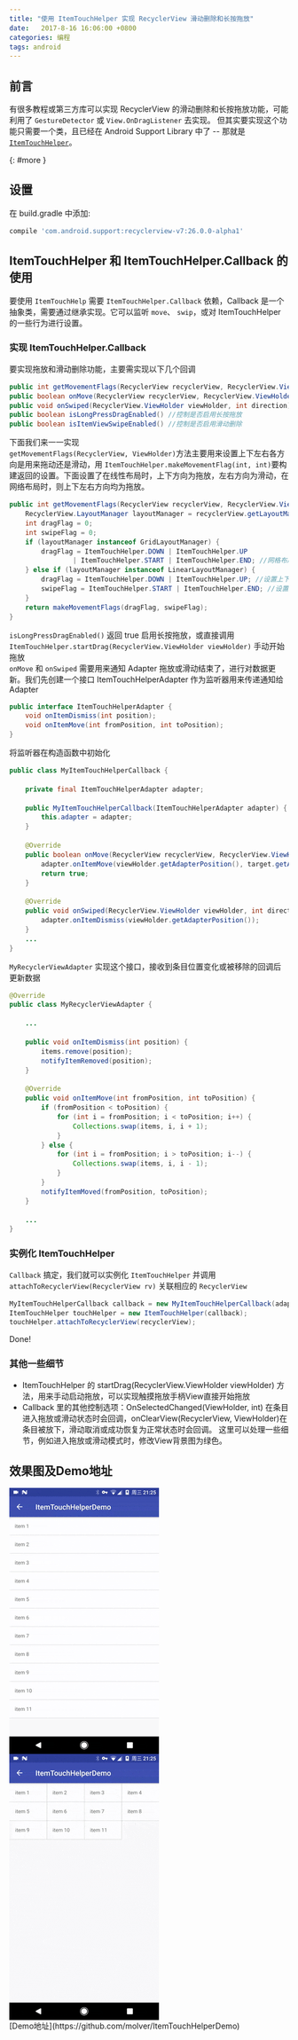 ```yaml
---
title: "使用 ItemTouchHelper 实现 RecyclerView 滑动删除和长按拖放"
date:   2017-8-16 16:06:00 +0800
categories: 编程
tags: android
---
```


## 前言
有很多教程或第三方库可以实现 RecyclerView 的滑动删除和长按拖放功能，可能利用了 `GestureDetector` 或 `View.OnDragListener` 去实现。
但其实要实现这个功能只需要一个类，且已经在 Android Support Library 中了 -- 那就是 [`ItemTouchHelper`](https://developer.android.com/reference/android/support/v7/widget/helper/ItemTouchHelper.html)。
<!--more-->
[](){: #more }

## 设置
在 build.gradle 中添加:
~~~groovy
compile 'com.android.support:recyclerview-v7:26.0.0-alpha1'
~~~

## ItemTouchHelper 和 ItemTouchHelper.Callback 的使用
要使用 `ItemTouchHelp` 需要 `ItemTouchHelper.Callback` 依赖，Callback 是一个抽象类，需要通过继承实现。它可以监听 `move`、 `swip`，或对 ItemTouchHelper 的一些行为进行设置。

### 实现 ItemTouchHelper.Callback
要实现拖放和滑动删除功能，主要需实现以下几个回调
~~~java
public int getMovementFlags(RecyclerView recyclerView, RecyclerView.ViewHolder viewHolder) //控制滑动删除和拖放的方向
public boolean onMove(RecyclerView recyclerView, RecyclerView.ViewHolder viewHolder, RecyclerView.ViewHolder target) //拖放后回调
public void onSwiped(RecyclerView.ViewHolder viewHolder, int direction) //滑动完成后回调
public boolean isLongPressDragEnabled() //控制是否启用长按拖放
public boolean isItemViewSwipeEnabled() //控制是否启用滑动删除
~~~
下面我们来一一实现<br>
`getMovementFlags(RecyclerView, ViewHolder)`方法主要用来设置上下左右各方向是用来拖动还是滑动，用 `ItemTouchHelper.makeMovementFlag(int, int)`要构建返回的设置。下面设置了在线性布局时，上下方向为拖放，左右方向为滑动，在网络布局时，则上下左右方向均为拖放。
~~~java
public int getMovementFlags(RecyclerView recyclerView, RecyclerView.ViewHolder viewHolder) {
    RecyclerView.LayoutManager layoutManager = recyclerView.getLayoutManager();
    int dragFlag = 0;
    int swipeFlag = 0;
    if (layoutManager instanceof GridLayoutManager) {
        dragFlag = ItemTouchHelper.DOWN | ItemTouchHelper.UP
                | ItemTouchHelper.START | ItemTouchHelper.END; //网格布局的，则上下左右均为拖放
    } else if (layoutManager instanceof LinearLayoutManager) {
        dragFlag = ItemTouchHelper.DOWN | ItemTouchHelper.UP; //设置上下方向为拖放
        swipeFlag = ItemTouchHelper.START | ItemTouchHelper.END; //设置左右方向为滑动删除
    }
    return makeMovementFlags(dragFlag, swipeFlag);
}
~~~
`isLongPressDragEnabled()` 返回 true 启用长按拖放，或直接调用 `ItemTouchHelper.startDrag(RecyclerView.ViewHolder viewHolder)` 手动开始拖放<br>
`onMove` 和 `onSwiped` 需要用来通知 Adapter 拖放或滑动结束了，进行对数据更新。我们先创建一个接口 ItemTouchHelperAdapter 作为监听器用来传递通知给 Adapter
~~~java
public interface ItemTouchHelperAdapter {
    void onItemDismiss(int position);
    void onItemMove(int fromPosition, int toPosition);
}
~~~
将监听器在构造函数中初始化
~~~java
public class MyItemTouchHelperCallback {

    private final ItemTouchHelperAdapter adapter;

    public MyItemTouchHelperCallback(ItemTouchHelperAdapter adapter) {
        this.adapter = adapter;
    }

    @Override
    public boolean onMove(RecyclerView recyclerView, RecyclerView.ViewHolder viewHolder, RecyclerView.ViewHolder target) {
        adapter.onItemMove(viewHolder.getAdapterPosition(), target.getAdapterPosition());
        return true;
    }

    @Override
    public void onSwiped(RecyclerView.ViewHolder viewHolder, int direction) {
        adapter.onItemDismiss(viewHolder.getAdapterPosition());
    }
    ...
}
~~~
`MyRecyclerViewAdapter` 实现这个接口，接收到条目位置变化或被移除的回调后更新数据
~~~java
@Override
public class MyRecyclerViewAdapter {

    ...

    public void onItemDismiss(int position) {
        items.remove(position);
        notifyItemRemoved(position);
    }

    @Override
    public void onItemMove(int fromPosition, int toPosition) {
        if (fromPosition < toPosition) {
            for (int i = fromPosition; i < toPosition; i++) {
                Collections.swap(items, i, i + 1);
            }
        } else {
            for (int i = fromPosition; i > toPosition; i--) {
                Collections.swap(items, i, i - 1);
            }
        }
        notifyItemMoved(fromPosition, toPosition);
    }

    ...
}
~~~
### 实例化 ItemTouchHelper
`Callback` 搞定，我们就可以实例化 `ItemTouchHelper` 并调用 `attachToRecyclerView(RecyclerView rv)` 关联相应的 `RecyclerView`
~~~java
MyItemTouchHelperCallback callback = new MyItemTouchHelperCallback(adapter);
ItemTouchHelper touchHelper = new ItemTouchHelper(callback);
touchHelper.attachToRecyclerView(recyclerView);
~~~
Done!

### 其他一些细节
* ItemTouchHelper 的 startDrag(RecyclerView.ViewHolder viewHolder) 方法，用来手动启动拖放，可以实现触摸拖放手柄View直接开始拖放
* Callback 里的其他控制选项：OnSelectedChanged(ViewHolder, int) 在条目进入拖放或滑动状态时会回调，onClearView(RecyclerView, ViewHolder)在条目被放下，滑动取消或成功恢复为正常状态时会回调。
这里可以处理一些细节，例如进入拖放或滑动模式时，修改View背景图为绿色。

## 效果图及Demo地址
<img style="float:left; margin-right: 16px;" src="/assets/images/itemtouchhelper1.gif" width="270"/>
<img style="float:left;" src="/assets/images/itemtouchhelper2.gif" width="270"/>
<div style="clear:both;"></div>
[Demo地址](https://github.com/molver/ItemTouchHelperDemo)

